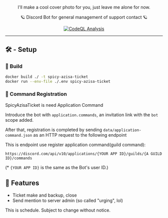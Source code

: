 <p align="center">
 I'll make a cool cover photo for you, just leave me alone for now.
</p>

<p align="center">
 🪐 Discord Bot for general management of support contact 🪐
</p>

<p align="center">
 <a href="https://github.com/azisaba/SpicyAzisaTicket/actions/workflows/codeql.yml"><img src="https://github.com/azisaba/SpicyAzisaTicket/actions/workflows/codeql.yml/badge.svg" alt="CodeQL Analysis"></a>
</p>

----



## 🛠 - Setup

### 🐋 Build

```sh 
docker build ./ -t spicy-azisa-ticket
docker run --env-file ./.env spicy-azisa-ticket
```

### 📡 Command Registration

SpicyAzisaTicket is need Application Command

Introduce the bot with `application.commands`, an invitation link with the `bot` scope added.

After that, registration is completed by sending `data/application-command.json` as an HTTP request to the following endpoint

This is endpoint use register application command(guild command): 

``` 
https://discord.com/api/v10/applications/{YOUR APP ID}/guilds/{A GUILD ID}/commands
```

(* `{YOUR APP ID}` is the same as the Bot's user ID.)

## 🔔 Features

- Ticket make and backup, close
- Send mention to server admin (so called "urging", lol)

This is schedule. Subject to change without notice.
